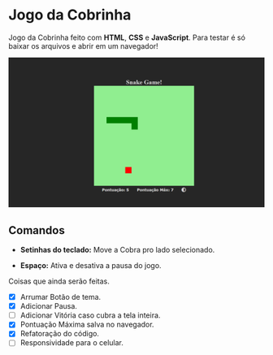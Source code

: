 # Jogo da Cobrinha

Jogo da Cobrinha feito com **HTML**, **CSS** e **JavaScript**. Para testar é só baixar os arquivos e abrir em um navegador!

![Print do Site do Jogo da Cobrinha](assets/images/Foto-Site.png)

## Comandos
- **Setinhas do teclado:** Move a Cobra pro lado selecionado.

- **Espaço:** Ativa e desativa a pausa do jogo.

Coisas que ainda serão feitas.

- [x] Arrumar Botão de tema.
- [x] Adicionar Pausa.
- [ ] Adicionar Vitória caso cubra a tela inteira.
- [x] Pontuação Máxima salva no navegador.
- [x] Refatoração do código.
- [ ] Responsividade para o celular.